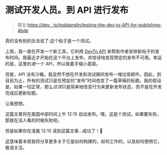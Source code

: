 # 测试开发人员。到 API 进行发布

> 原文:[https://dev . to/toddanglin/testing-the-dev-to-API-for-publishing-4bde](https://dev.to/toddanglin/testing-the-dev-to-api-for-publishing-4bde)

真的没有别的办法说了:这个帖子是一个测试。

上周，我一直在开发一个新工具，它利用 [DevTo API](https://dev.to/api) 来帮助作者安排新帖子的发布时间。我最近才开始在这个平台上发布，并惊讶地发现预定的发布不可用。幸运的是，这里的*是*一个 API，所以我着手缩小差距。

但是，API 没有沙箱，我显然不想在开发和测试期间发布一堆垃圾邮件。因此，到目前为止，所有的测试只是在预定的“发布”时间改变了一篇草稿的标题。我的假设是，如果一切正常，那么*应该*只是简单地改变行为来更新发布状态，而不是在开发完成后更新标题。

让我想想。

这篇文章将在美国中部时间上午 12:15 自动发布。嘿。这是个测试。如果要失败，那就在没人看的时候失败吧。

但是如果你在凌晨 12:15 读到这篇文章...成功了！🎉

这意味着本周我将分享更多关于它是如何构建的，如何工作的，以及如何使用它。敬请关注。